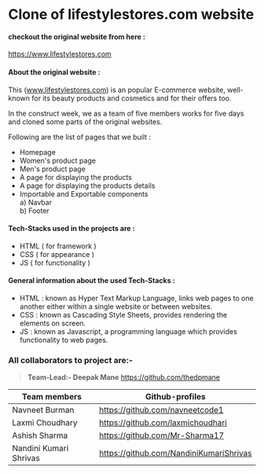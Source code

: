 # Clone of lifestylestores.com website

#### checkout the original website from here :
<https://www.lifestylestores.com>

#### About the original website :
This (www.lifestylestores.com) is an popular E-commerce website, well-known for its beauty products and cosmetics and for their offers too.


In the construct week, we as a team of five members works for five days and cloned some parts of the original websites.

Following are the list of pages that we built :

- Homepage
- Women's product page
- Men's product page
- A page for displaying the products
- A page for displaying the products details
- Importable and Exportable components <br>
  a) Navbar <br>
  b) Footer


#### Tech-Stacks used in the projects are :

- HTML ( for framework )
- CSS ( for appearance )
- JS ( for functionality )

#### General information about the used Tech-Stacks :

- HTML : known as Hyper Text Markup Language, links web pages to one another either within a single website or between websites.
- CSS : known as Cascading Style Sheets, provides rendering the elements on screen.
- JS : known as Javascript, a programming language which provides functionality to web pages.

### All collaborators to project are:-

>**Team-Lead:- Deepak Mane** <https://github.com/thedpmane>

| Team members | Github-profiles |
| ------ | ------ |
| Navneet Burman | <https://github.com/navneetcode1> |
| Laxmi Choudhary | <https://github.com/laxmichoudhari> |
| Ashish Sharma | <https://github.com/Mr-Sharma17> |
| Nandini Kumari Shrivas | <https://github.com/NandiniKumariShrivas> |
